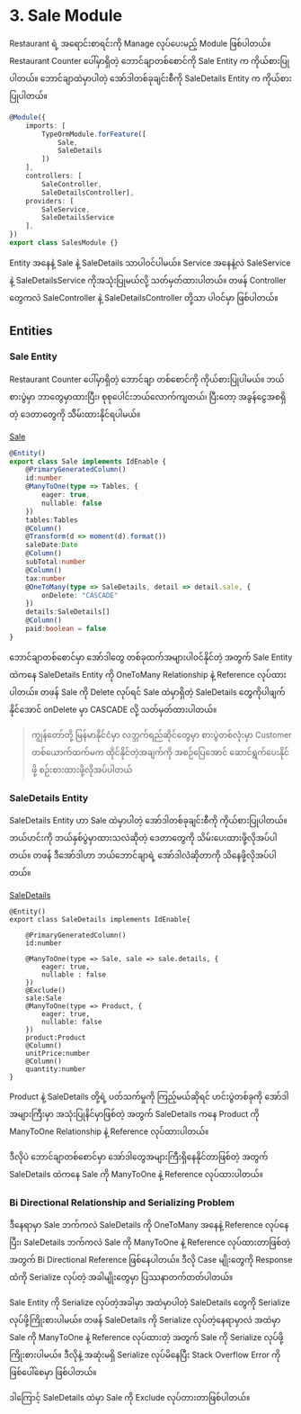 # 3. Sale Module

Restaurant ရဲ့ အရောင်းစာရင်းကို Manage လုပ်ပေးမည့် Module ဖြစ်ပါတယ်။ Restaurant Counter ပေါ်မှာရှိတဲ့ ဘောင်ချာတစ်စောင်ကို Sale Entity က ကိုယ်စားပြုပါတယ်။ ဘောင်ချာထဲမှာပါတဲ့ အော်ဒါတစ်ခုချင်းစီကို SaleDetails Entity က ကိုယ်စားပြုပါတယ်။

```typescript
@Module({
    imports: [
        TypeOrmModule.forFeature([
            Sale,
            SaleDetails
        ])
    ],
    controllers: [
        SaleController, 
        SaleDetailsController],
    providers: [
        SaleService,
        SaleDetailsService
    ],
})
export class SalesModule {}
```

Entity အနေနဲ့ Sale နဲ့ SaleDetails သာပါဝင်ပါမယ်။ Service အနေနဲ့လဲ SaleService နဲ့ SaleDetailsService ကိုအသုံးပြုမယ်လို့ သတ်မှတ်ထားပါတယ်။ တဖန် Controller တွေကလဲ SaleController နဲ့ SaleDetailsController တို့သာ ပါဝင်မှာ ဖြစ်ပါတယ်။


## Entities

### Sale Entity

Restaurant Counter ပေါ်မှာရှိတဲ့ ဘောင်ချာ တစ်စောင်ကို ကိုယ်စားပြုပါမယ်။ ဘယ်စားပွဲမှာ ဘာတွေမှာထားပြီး၊ စုစုပေါင်းဘယ်လောက်ကျတယ်၊ ပြီးတော့ အခွန်ငွေအစရှိတဲ့ ဒေတာတွေကို သိိမ်းထားနိုင်ရပါမယ်။

[Sale](model/sale.entity.ts)
```typescript
@Entity()
export class Sale implements IdEnable {
    @PrimaryGeneratedColumn()
    id:number
    @ManyToOne(type => Tables, {
        eager: true,
        nullable: false
    })
    tables:Tables
    @Column()
    @Transform(d => moment(d).format())
    saleDate:Date
    @Column()
    subTotal:number
    @Column()
    tax:number
    @OneToMany(type => SaleDetails, detail => detail.sale, {
        onDelete: "CASCADE"
    })
    details:SaleDetails[]
    @Column()
    paid:boolean = false
}
```
ဘောင်ချာတစ်စောင်မှာ အော်ဒါတွေ တစ်ခုထက်အများပါဝင်နိုင်တဲ့ အတွက် Sale Entity ထဲကနေ SaleDetails Entity ကို OneToMany Relationship နဲ့ Reference လုပ်ထားပါတယ်။ တဖန် Sale ကို Delete လုပ်ရင် Sale ထဲမှာရှိတဲ့ SaleDetails တွေကိုပါဖျက်နိုင်အောင် onDelete မှာ CASCADE လို့ သတ်မှတ်ထားပါတယ်။

> ကျွန်တော်တို့ မြန်မာနိုင်ငံမှာ လဘ္ဘက်ရည်ဆိုင်တွေမှာ စားပွဲတစ်လုံးမှာ Customer တစ်ယောက်ထက်မက ထိုင်နိုင်တဲ့အချက်ကို အစဉ်ပြေအောင် ဆောင်ရွက်ပေးနိုင်ဖို့ စဉ်းစားထားဖို့လိုအပ်ပါတယ်

### SaleDetails Entity

SaleDetails Entity ဟာ Sale ထဲမှာပါတဲ့ အော်ဒါတစ်ခုချင်းစီကို ကိုယ်စားပြုပါတယ်။ ဘယ်ဟင်းကို ဘယ်နှစ်ပွဲမှာထားသလဲဆိုတဲ့ ဒေတာတွေကို သိမ်းပေးထားဖို့လိုအပ်ပါတယ်။ တဖန် ဒီအော်ဒါဟာ ဘယ်ဘောင်ချာရဲ့ အော်ဒါလဲဲဲဆိုတာကို သိနေဖို့လိုအပ်ပါတယ်။

[SaleDetails](model/saledetails.entity.ts)
```typescrypt
@Entity()
export class SaleDetails implements IdEnable{
    
    @PrimaryGeneratedColumn()
    id:number

    @ManyToOne(type => Sale, sale => sale.details, {
        eager: true,
        nullable : false
    })
    @Exclude()
    sale:Sale
    @ManyToOne(type => Product, {
        eager: true,
        nullable: false
    })
    product:Product
    @Column()
    unitPrice:number
    @Column()
    quantity:number
}
```

Product နဲ့ SaleDetails တို့ရဲ့ ပတ်သက်မှုကို ကြည့်မယ်ဆိုရင် ဟင်းပွဲတစ်ခုကို အော်ဒါအများကြီးမှာ အသုံးပြုနိင်မှာဖြစ်တဲ့ အတွက် SaleDetails ကနေ  Product ကို ManyToOne Relationship နဲ့ Reference လုပ်ထားပါတယ်။

ဒီလိုပဲ ဘောင်ချာတစ်စောင်မှာ အော်ဒါတွေအများကြီးရှိနေနိုင်တာဖြစ်တဲ့ အတွက် SaleDetails ထဲကနေ Sale ကို ManyToOne နဲ့ Reference လုပ်ထားပါတယ်။ 

### Bi Directional Relationship and Serializing Problem

ဒီနေရာမှာ Sale ဘက်ကလဲ SaleDetails ကို OneToMany အနေနဲ့ Reference လုပ်နေပြီး၊ SaleDetails ဘက်ကလဲ Sale ကို ManyToOne နဲ့ Reference လုပ်ထားတာဖြစ်တဲ့အတွက် Bi Directional Reference ဖြစ်နေပါတယ်။ ဒီလို Case မျိုးတွေကို Response ထဲဲကို Serialize လုပ်တဲ့ အခါမျိုးတွေမှာ ပြဿနာတက်တတ်ပါတယ်။

Sale Entity ကို Serialize လုပ်တဲ့အခါမှာ အထဲမှာပါတဲ့ SaleDetails တွေကို Serialize လုပ်ဖို့ကြိုးစားပါမယ်။ တဖန် SaleDetails ကို Serialize လုပ်တဲ့နေရာမှာလဲ အထဲမှာ Sale ကို ManyToOne နဲ့ Reference လုပ်ထားတဲ့ အတွက် Sale ကို Serialize လုပ်ဖို့ ကြိုးစားပါမယ်။ ဒီလိုနဲ့ အဆုံးမရှိ Serialize လုပ်မိနေပြီး Stack Overflow Error ကို ဖြစ်ပေါ်စေမှာ ဖြစ်ပါတယ်။

ဒါကြောင့် SaleDetails ထဲမှာ Sale ကို Exclude လုပ်တားတာဖြစ်ပါတယ်။
